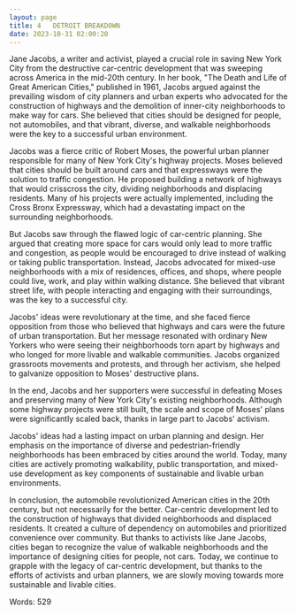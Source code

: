 ```yaml
---
layout: page
title: 4   DETROIT BREAKDOWN 
date: 2023-10-31 02:00:20
---
```

Jane Jacobs, a writer and activist, played a crucial role in saving New York City from the destructive car-centric development that was sweeping across America in the mid-20th century. In her book, "The Death and Life of Great American Cities," published in 1961, Jacobs argued against the prevailing wisdom of city planners and urban experts who advocated for the construction of highways and the demolition of inner-city neighborhoods to make way for cars. She believed that cities should be designed for people, not automobiles, and that vibrant, diverse, and walkable neighborhoods were the key to a successful urban environment.

Jacobs was a fierce critic of Robert Moses, the powerful urban planner responsible for many of New York City's highway projects. Moses believed that cities should be built around cars and that expressways were the solution to traffic congestion. He proposed building a network of highways that would crisscross the city, dividing neighborhoods and displacing residents. Many of his projects were actually implemented, including the Cross Bronx Expressway, which had a devastating impact on the surrounding neighborhoods.

But Jacobs saw through the flawed logic of car-centric planning. She argued that creating more space for cars would only lead to more traffic and congestion, as people would be encouraged to drive instead of walking or taking public transportation. Instead, Jacobs advocated for mixed-use neighborhoods with a mix of residences, offices, and shops, where people could live, work, and play within walking distance. She believed that vibrant street life, with people interacting and engaging with their surroundings, was the key to a successful city.

Jacobs' ideas were revolutionary at the time, and she faced fierce opposition from those who believed that highways and cars were the future of urban transportation. But her message resonated with ordinary New Yorkers who were seeing their neighborhoods torn apart by highways and who longed for more livable and walkable communities. Jacobs organized grassroots movements and protests, and through her activism, she helped to galvanize opposition to Moses' destructive plans.

In the end, Jacobs and her supporters were successful in defeating Moses and preserving many of New York City's existing neighborhoods. Although some highway projects were still built, the scale and scope of Moses' plans were significantly scaled back, thanks in large part to Jacobs' activism.

Jacobs' ideas had a lasting impact on urban planning and design. Her emphasis on the importance of diverse and pedestrian-friendly neighborhoods has been embraced by cities around the world. Today, many cities are actively promoting walkability, public transportation, and mixed-use development as key components of sustainable and livable urban environments.

In conclusion, the automobile revolutionized American cities in the 20th century, but not necessarily for the better. Car-centric development led to the construction of highways that divided neighborhoods and displaced residents. It created a culture of dependency on automobiles and prioritized convenience over community. But thanks to activists like Jane Jacobs, cities began to recognize the value of walkable neighborhoods and the importance of designing cities for people, not cars. Today, we continue to grapple with the legacy of car-centric development, but thanks to the efforts of activists and urban planners, we are slowly moving towards more sustainable and livable cities.

Words: 529